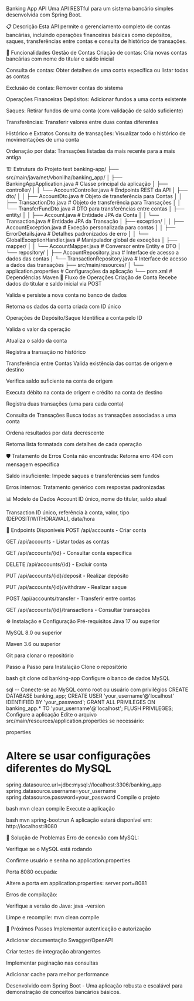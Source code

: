 Banking App API
Uma API RESTful para um sistema bancário simples desenvolvida com Spring Boot.

📋 Descrição
Esta API permite o gerenciamento completo de contas bancárias, incluindo operações financeiras básicas como depósitos, saques, transferências entre contas e consulta de histórico de transações.

🚀 Funcionalidades
Gestão de Contas
Criação de contas: Cria novas contas bancárias com nome do titular e saldo inicial

Consulta de contas: Obter detalhes de uma conta específica ou listar todas as contas

Exclusão de contas: Remover contas do sistema

Operações Financeiras
Depósitos: Adicionar fundos a uma conta existente

Saques: Retirar fundos de uma conta (com validação de saldo suficiente)

Transferências: Transferir valores entre duas contas diferentes

Histórico e Extratos
Consulta de transações: Visualizar todo o histórico de movimentações de uma conta

Ordenação por data: Transações listadas da mais recente para a mais antiga

🏗️ Estrutura do Projeto
text
banking-app/
├── src/main/java/net/vbonilha/banking_app/
│   ├── BankingAppApplication.java          # Classe principal da aplicação
│   ├── controller/
│   │   └── AccountController.java          # Endpoints REST da API
│   ├── dto/
│   │   ├── AccountDto.java                 # Objeto de transferência para Contas
│   │   ├── TransactionDto.java             # Objeto de transferência para Transações
│   │   └── TransferFundDto.java            # DTO para transferências entre contas
│   ├── entity/
│   │   ├── Account.java                    # Entidade JPA da Conta
│   │   └── Transaction.java                # Entidade JPA da Transação
│   ├── exception/
│   │   ├── AccountException.java           # Exceção personalizada para contas
│   │   ├── ErrorDetails.java               # Detalhes padronizados de erro
│   │   └── GlobalExceptionHandler.java     # Manipulador global de exceções
│   ├── mapper/
│   │   └── AccountMapper.java              # Conversor entre Entity e DTO
│   └── repository/
│       ├── AccountRepository.java          # Interface de acesso a dados das contas
│       └── TransactionRepository.java      # Interface de acesso a dados das transações
├── src/main/resources/
│   └── application.properties              # Configurações da aplicação
└── pom.xml                                 # Dependências Maven
🔄 Fluxo de Operações
Criação de Conta
Recebe dados do titular e saldo inicial via POST

Valida e persiste a nova conta no banco de dados

Retorna os dados da conta criada com ID único

Operações de Depósito/Saque
Identifica a conta pelo ID

Valida o valor da operação

Atualiza o saldo da conta

Registra a transação no histórico

Transferência entre Contas
Valida existência das contas de origem e destino

Verifica saldo suficiente na conta de origem

Executa débito na conta de origem e crédito na conta de destino

Registra duas transações (uma para cada conta)

Consulta de Transações
Busca todas as transações associadas a uma conta

Ordena resultados por data decrescente

Retorna lista formatada com detalhes de cada operação

🛡️ Tratamento de Erros
Conta não encontrada: Retorna erro 404 com mensagem específica

Saldo insuficiente: Impede saques e transferências sem fundos

Erros internos: Tratamento genérico com respostas padronizadas

📊 Modelo de Dados
Account
ID único, nome do titular, saldo atual

Transaction
ID único, referência à conta, valor, tipo (DEPOSIT/WITHDRAWAL), data/hora

🔌 Endpoints Disponíveis
POST /api/accounts - Criar conta

GET /api/accounts - Listar todas as contas

GET /api/accounts/{id} - Consultar conta específica

DELETE /api/accounts/{id} - Excluir conta

PUT /api/accounts/{id}/deposit - Realizar depósito

PUT /api/accounts/{id}/withdraw - Realizar saque

POST /api/accounts/transfer - Transferir entre contas

GET /api/accounts/{id}/transactions - Consultar transações

⚙️ Instalação e Configuração
Pré-requisitos
Java 17 ou superior

MySQL 8.0 ou superior

Maven 3.6 ou superior

Git para clonar o repositório

Passo a Passo para Instalação
Clone o repositório

bash
git clone <url-do-repositorio>
cd banking-app
Configure o banco de dados MySQL

sql
-- Conecte-se ao MySQL como root ou usuário com privilégios
CREATE DATABASE banking_app;
CREATE USER 'your_username'@'localhost' IDENTIFIED BY 'your_password';
GRANT ALL PRIVILEGES ON banking_app.* TO 'your_username'@'localhost';
FLUSH PRIVILEGES;
Configure a aplicação
Edite o arquivo src/main/resources/application.properties se necessário:

properties
# Altere se usar configurações diferentes do MySQL
spring.datasource.url=jdbc:mysql://localhost:3306/banking_app
spring.datasource.username=your_username
spring.datasource.password=your_password
Compile o projeto

bash
mvn clean compile
Execute a aplicação

bash
mvn spring-boot:run
A aplicação estará disponível em: http://localhost:8080

🐛 Solução de Problemas
Erro de conexão com MySQL:

Verifique se o MySQL está rodando

Confirme usuário e senha no application.properties

Porta 8080 ocupada:

Altere a porta em application.properties: server.port=8081

Erros de compilação:

Verifique a versão do Java: java -version

Limpe e recompile: mvn clean compile

📝 Próximos Passos
Implementar autenticação e autorização

Adicionar documentação Swagger/OpenAPI

Criar testes de integração abrangentes

Implementar paginação nas consultas

Adicionar cache para melhor performance

Desenvolvido com Spring Boot - Uma aplicação robusta e escalável para demonstração de conceitos bancários básicos.
